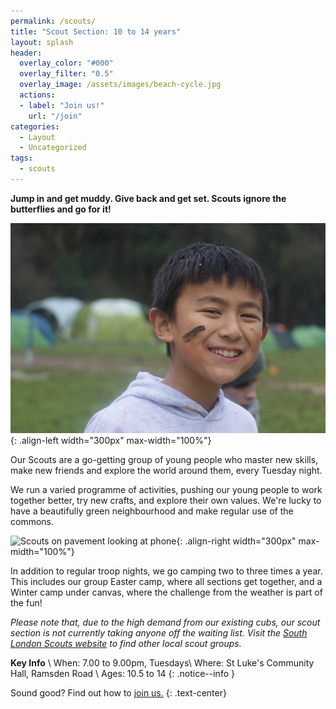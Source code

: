 ```yaml
---
permalink: /scouts/
title: "Scout Section: 10 to 14 years"
layout: splash
header:
  overlay_color: "#000"
  overlay_filter: "0.5"
  overlay_image: /assets/images/beach-cycle.jpg
  actions:
  - label: "Join us!"
    url: "/join"
categories:
  - Layout
  - Uncategorized
tags:
  - scouts
---
```


**Jump in and get muddy. Give back and get set. Scouts ignore the butterflies and go for it!**

![Happy scout on camp](/assets/images/IMG_8627.jpg){: .align-left width="300px" max-width="100%"}

Our Scouts are a go-getting group of young people who master new skills, make new friends and explore the world around them, every Tuesday night. 

We run a varied programme of activities, pushing our young people to work together better, try new crafts, and explore their own values. We're lucky to have a beautifully green neighbourhood and make regular use of the commons.

![Scouts on pavement looking at phone](/assets/images/IMG_7087.jpg){: .align-right width="300px" max-midth="100%"}

In addition to regular troop nights, we go camping two to three times a year. This includes our group Easter camp, where all sections get together, and a Winter camp under canvas, where the challenge from the weather is part of the fun!

_Please note that, due to the high demand from our existing cubs, our scout section is not currently taking anyone off the waiting list. Visit the [South London Scouts website](https://join.southlondonscouts.org.uk/) to find other local scout groups._

**Key Info** \\
When: 7.00 to 9.00pm, Tuesdays\\
Where: St Luke's Community Hall, Ramsden Road \\
Ages: 10.5 to 14
{: .notice--info }

Sound good? Find out how to <a href="../join" class="btn btn--success">join us.</a>
{: .text-center}